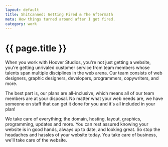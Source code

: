 ```yaml
---
layout: default
title: Shitcanned: Getting Fired & The Aftermath
meta: How things turned around after I got fired.
category: work
---
```


# {{ page.title }}

When you work with Hoover Studios, you're not just getting a website, you're getting unrivaled customer service from team members whose talents span multiple disciplines in the web arena. Our team consists of web designers, graphic designers, developers, programmers, copywriters, and more.

The best part is, our plans are all-inclusive, which means all of our team members are at your disposal. No matter what your web needs are, we have someone on staff that can get it done for you and it's all included in your plan!

We take care of everything; the domain, hosting, layout, graphics, programming, updates and more. You can rest assured knowing your website is in good hands, always up to date, and looking great. So stop the headaches and hassles of your website today. You take care of business, we'll take care of the website.
